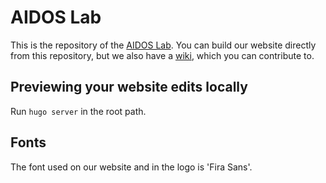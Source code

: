 # AIDOS Lab

This is the repository of the [AIDOS Lab](https://aidos.group). You can
build our website directly from this repository, but we also have
a [wiki](https://github.com/aidos-lab/aidos-lab.github.io/wiki), which you can
contribute to.

## Previewing your website edits locally

Run `hugo server` in the root path.

## Fonts

The font used on our website and in the logo is 'Fira Sans'.

